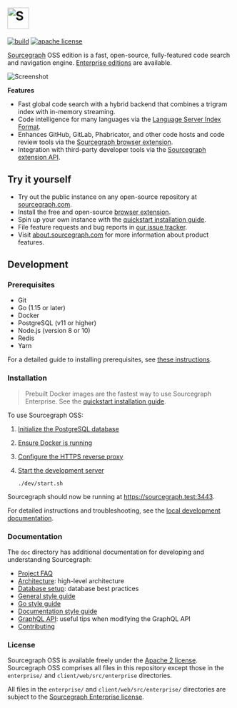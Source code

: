 # <a href="https://sourcegraph.com"><picture><source srcset="./ui/assets/img/sourcegraph-head-logo.svg" media="(prefers-color-scheme: dark)"/><img alt="Sourcegraph" src="./ui/assets/img/sourcegraph-light-head-logo.svg" height="48px" /></picture></a>

[![build](https://badge.buildkite.com/00bbe6fa9986c78b8e8591cffeb0b0f2e8c4bb610d7e339ff6.svg?branch=master)](https://buildkite.com/sourcegraph/sourcegraph)
[![apache license](https://img.shields.io/badge/license-Apache-blue.svg)](LICENSE)

[Sourcegraph](https://about.sourcegraph.com/) OSS edition is a fast, open-source, fully-featured code search and navigation engine. [Enterprise editions](https://about.sourcegraph.com/pricing) are available.

![Screenshot](https://user-images.githubusercontent.com/1646931/46309383-09ba9800-c571-11e8-8ee4-1a2ec32072f2.png)

**Features**

- Fast global code search with a hybrid backend that combines a trigram index with in-memory streaming.
- Code intelligence for many languages via the [Language Server Index Format](https://lsif.dev/).
- Enhances GitHub, GitLab, Phabricator, and other code hosts and code review tools via the [Sourcegraph browser extension](https://docs.sourcegraph.com/integration/browser_extension).
- Integration with third-party developer tools via the [Sourcegraph extension API](https://docs.sourcegraph.com/extensions).

## Try it yourself

- Try out the public instance on any open-source repository at [sourcegraph.com](https://sourcegraph.com/github.com/golang/go/-/blob/src/net/http/httptest/httptest.go#L41:6&tab=references).
- Install the free and open-source [browser extension](https://chrome.google.com/webstore/detail/sourcegraph/dgjhfomjieaadpoljlnidmbgkdffpack?hl=en).
- Spin up your own instance with the [quickstart installation guide](https://docs.sourcegraph.com/#quickstart-guide).
- File feature requests and bug reports in [our issue tracker](https://github.com/sourcegraph/sourcegraph/issues).
- Visit [about.sourcegraph.com](https://about.sourcegraph.com) for more information about product features.

## Development

### Prerequisites

- Git
- Go (1.15 or later)
- Docker
- PostgreSQL (v11 or higher)
- Node.js (version 8 or 10)
- Redis
- Yarn

For a detailed guide to installing prerequisites, see [these
instructions](doc/dev/getting-started/quickstart_1_install_dependencies.md).

### Installation

> Prebuilt Docker images are the fastest way to use Sourcegraph Enterprise. See the [quickstart installation guide](https://docs.sourcegraph.com/#quickstart-guide).

To use Sourcegraph OSS:

1.  [Initialize the PostgreSQL database](doc/dev/getting-started/quickstart_3_initialize_database.md)
1.  [Ensure Docker is running](doc/dev/getting-started/quickstart_2_start_docker.md)
1.  [Configure the HTTPS reverse proxy](doc/dev/getting-started/quickstart_5_configure_https_reverse_proxy.md)
1.  [Start the development server](doc/dev/getting-started/quickstart_6_start_server.md)

    ```
    ./dev/start.sh
    ```

Sourcegraph should now be running at https://sourcegraph.test:3443.

For detailed instructions and troubleshooting, see the [local development documentation](./doc/dev/index.md).

### Documentation

The `doc` directory has additional documentation for developing and understanding Sourcegraph:

- [Project FAQ](./doc/admin/faq.md)
- [Architecture](./doc/dev/background-information/architecture/index.md): high-level architecture
- [Database setup](./doc/dev/background-information/postgresql.md): database best practices
- [General style guide](https://about.sourcegraph.com/handbook/communication/style_guide)
- [Go style guide](https://about.sourcegraph.com/handbook/engineering/languages/go)
- [Documentation style guide](https://about.sourcegraph.com/handbook/engineering/product_documentation)
- [GraphQL API](./doc/api/graphql/index.md): useful tips when modifying the GraphQL API
- [Contributing](./CONTRIBUTING.md)

### License

Sourcegraph OSS is available freely under the [Apache 2 license](LICENSE.apache). Sourcegraph OSS comprises all files in this repository except those in the `enterprise/` and `client/web/src/enterprise` directories.

All files in the `enterprise/` and `client/web/src/enterprise/` directories are subject to the [Sourcegraph Enterprise license](LICENSE.enterprise).

